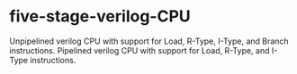 # five-stage-verilog-CPU
Unpipelined verilog CPU with support for Load, R-Type, I-Type, and Branch instructions. Pipelined verilog CPU with support for Load, R-Type, and I-Type instructions.
